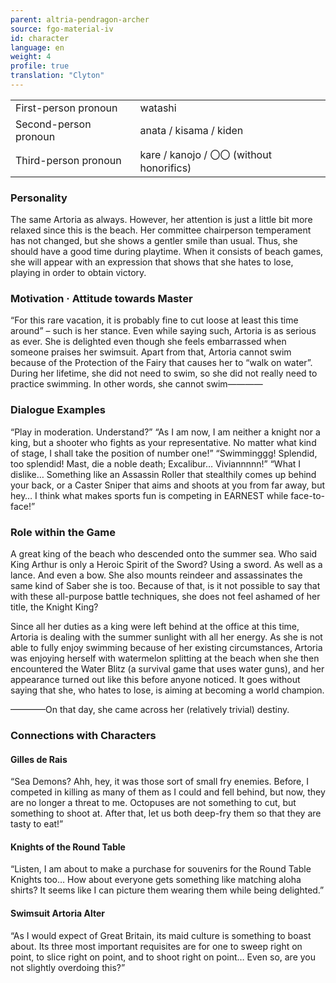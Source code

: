 ```yaml
---
parent: altria-pendragon-archer
source: fgo-material-iv
id: character
language: en
weight: 4
profile: true
translation: "Clyton"
---
```


<table>
  <tr><td>First-person pronoun</td><td>watashi</td></tr>
  <tr><td>Second-person pronoun</td><td>anata / kisama / kiden</td></tr>
  <tr><td>Third-person pronoun</td><td>kare / kanojo / 〇〇 (without honorifics)</td></tr>
</table>

### Personality

The same Artoria as always. However, her attention is just a little bit more relaxed since this is the beach. Her committee chairperson temperament has not changed, but she shows a gentler smile than usual. Thus, she should have a good time during playtime. When it consists of beach games, she will appear with an expression that shows that she hates to lose, playing in order to obtain victory.

### Motivation · Attitude towards Master

“For this rare vacation, it is probably fine to cut loose at least this time around” – such is her stance. Even while saying such, Artoria is as serious as ever. She is delighted even though she feels embarrassed when someone praises her swimsuit. Apart from that, Artoria cannot swim because of the Protection of the Fairy that causes her to “walk on water”. During her lifetime, she did not need to swim, so she did not really need to practice swimming. In other words, she cannot swim————

### Dialogue Examples

“Play in moderation. Understand?”
“As I am now, I am neither a knight nor a king, but a shooter who fights as your representative. No matter what kind of stage, I shall take the position of number one!”
“Swimminggg! Splendid, too splendid! Mast, die a noble death; Excalibur… Viviannnnn!”
“What I dislike… Something like an Assassin Roller that stealthily comes up behind your back, or a Caster Sniper that aims and shoots at you from far away, but hey… I think what makes sports fun is competing in EARNEST while face-to-face!”

### Role within the Game

A great king of the beach who descended onto the summer sea. Who said King Arthur is only a Heroic Spirit of the Sword? Using a sword. As well as a lance. And even a bow. She also mounts reindeer and assassinates the same kind of Saber she is too. Because of that, is it not possible to say that with these all-purpose battle techniques, she does not feel ashamed of her title, the Knight King?

Since all her duties as a king were left behind at the office at this time, Artoria is dealing with the summer sunlight with all her energy. As she is not able to fully enjoy swimming because of her existing circumstances, Artoria was enjoying herself with watermelon splitting at the beach when she then encountered the Water Blitz (a survival game that uses water guns), and her appearance turned out like this before anyone noticed. It goes without saying that she, who hates to lose, is aiming at becoming a world champion.

————On that day, she came across her (relatively trivial) destiny.

### Connections with Characters

#### Gilles de Rais

“Sea Demons? Ahh, hey, it was those sort of small fry enemies. Before, I competed in killing as many of them as I could and fell behind, but now, they are no longer a threat to me. Octopuses are not something to cut, but something to shoot at. After that, let us both deep-fry them so that they are tasty to eat!”

#### Knights of the Round Table

“Listen, I am about to make a purchase for souvenirs for the Round Table Knights too… How about everyone gets something like matching aloha shirts? It seems like I can picture them wearing them while being delighted.”

#### Swimsuit Artoria Alter

“As I would expect of Great Britain, its maid culture is something to boast about. Its three most important requisites are for one to sweep right on point, to slice right on point, and to shoot right on point… Even so, are you not slightly overdoing this?”
